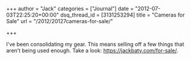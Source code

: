 +++
author = "Jack"
categories = ["Journal"]
date = "2012-07-03T22:25:20+00:00"
dsq_thread_id = [3131253294]
title = "Cameras for Sale"
url = "/2012/20127cameras-for-sale/"

+++

I've been consolidating my gear. This means selling off a few things that aren't being used enough. Take a look: <https://jackbaty.com/for-sale/>.&nbsp;
